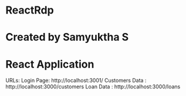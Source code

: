 # ReactRdp
# Created by Samyuktha S 
# React Application

URLs:
Login Page: http://localhost:3001/
Customers Data : http://localhost:3000/customers
Loan Data : http://localhost:3000/loans
